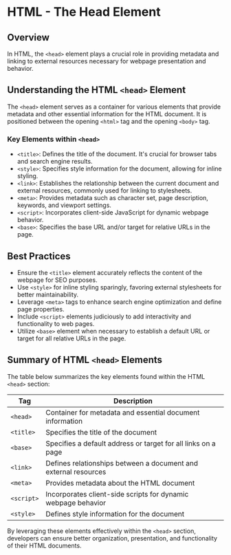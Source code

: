 # HTML - The Head Element
## Overview
In HTML, the `<head>` element plays a crucial role in providing metadata and linking to external resources necessary for webpage presentation and behavior.
## Understanding the HTML `<head>` Element
The `<head>` element serves as a container for various elements that provide metadata and other essential information for the HTML document. It is positioned between the opening `<html>` tag and the opening `<body>` tag.
### Key Elements within `<head>`
- `<title>`: Defines the title of the document. It's crucial for browser tabs and search engine results.
- `<style>`: Specifies style information for the document, allowing for inline styling.
- `<link>`: Establishes the relationship between the current document and external resources, commonly used for linking to stylesheets.
- `<meta>`: Provides metadata such as character set, page description, keywords, and viewport settings.
- `<script>`: Incorporates client-side JavaScript for dynamic webpage behavior.
- `<base>`: Specifies the base URL and/or target for relative URLs in the page.

## Best Practices
- Ensure the `<title>` element accurately reflects the content of the webpage for SEO purposes.
- Use `<style>` for inline styling sparingly, favoring external stylesheets for better maintainability.
- Leverage `<meta>` tags to enhance search engine optimization and define page properties.
- Include `<script>` elements judiciously to add interactivity and functionality to web pages.
- Utilize `<base>` element when necessary to establish a default URL or target for all relative URLs in the page.

## Summary of HTML `<head>` Elements
The table below summarizes the key elements found within the HTML `<head>` section:

| Tag     | Description                                                      |
|---------|------------------------------------------------------------------|
| `<head>`| Container for metadata and essential document information        |
| `<title>`| Specifies the title of the document                              |
| `<base>`| Specifies a default address or target for all links on a page    |
| `<link>`| Defines relationships between a document and external resources  |
| `<meta>`| Provides metadata about the HTML document                        |
| `<script>`| Incorporates client-side scripts for dynamic webpage behavior   |
| `<style>`| Defines style information for the document                        |

By leveraging these elements effectively within the `<head>` section, developers can ensure better organization, presentation, and functionality of their HTML documents.
